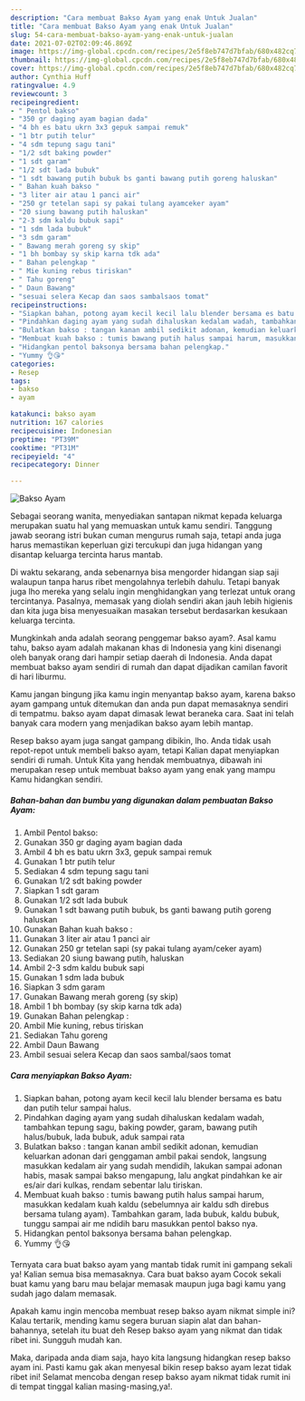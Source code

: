 ```yaml
---
description: "Cara membuat Bakso Ayam yang enak Untuk Jualan"
title: "Cara membuat Bakso Ayam yang enak Untuk Jualan"
slug: 54-cara-membuat-bakso-ayam-yang-enak-untuk-jualan
date: 2021-07-02T02:09:46.869Z
image: https://img-global.cpcdn.com/recipes/2e5f8eb747d7bfab/680x482cq70/bakso-ayam-foto-resep-utama.jpg
thumbnail: https://img-global.cpcdn.com/recipes/2e5f8eb747d7bfab/680x482cq70/bakso-ayam-foto-resep-utama.jpg
cover: https://img-global.cpcdn.com/recipes/2e5f8eb747d7bfab/680x482cq70/bakso-ayam-foto-resep-utama.jpg
author: Cynthia Huff
ratingvalue: 4.9
reviewcount: 3
recipeingredient:
- " Pentol bakso"
- "350 gr daging ayam bagian dada"
- "4 bh es batu ukrn 3x3 gepuk sampai remuk"
- "1 btr putih telur"
- "4 sdm tepung sagu tani"
- "1/2 sdt baking powder"
- "1 sdt garam"
- "1/2 sdt lada bubuk"
- "1 sdt bawang putih bubuk bs ganti bawang putih goreng haluskan"
- " Bahan kuah bakso "
- "3 liter air atau 1 panci air"
- "250 gr tetelan sapi sy pakai tulang ayamceker ayam"
- "20 siung bawang putih haluskan"
- "2-3 sdm kaldu bubuk sapi"
- "1 sdm lada bubuk"
- "3 sdm garam"
- " Bawang merah goreng sy skip"
- "1 bh bombay sy skip karna tdk ada"
- " Bahan pelengkap "
- " Mie kuning rebus tiriskan"
- " Tahu goreng"
- " Daun Bawang"
- "sesuai selera Kecap dan saos sambalsaos tomat"
recipeinstructions:
- "Siapkan bahan, potong ayam kecil kecil lalu blender bersama es batu dan putih telur sampai halus."
- "Pindahkan daging ayam yang sudah dihaluskan kedalam wadah, tambahkan tepung sagu, baking powder, garam, bawang putih halus/bubuk, lada bubuk, aduk sampai rata"
- "Bulatkan bakso : tangan kanan ambil sedikit adonan, kemudian keluarkan adonan dari genggaman ambil pakai sendok, langsung masukkan kedalam air yang sudah mendidih, lakukan sampai adonan habis, masak sampai bakso mengapung, lalu angkat pindahkan ke air es/air dari kulkas, rendam sebentar lalu tiriskan."
- "Membuat kuah bakso : tumis bawang putih halus sampai harum, masukkan kedalam kuah kaldu (sebelumnya air kaldu sdh direbus bersama tulang ayam). Tambahkan garam, lada bubuk, kaldu bubuk, tunggu sampai air me ndidih baru masukkan pentol bakso nya."
- "Hidangkan pentol baksonya bersama bahan pelengkap."
- "Yummy 👌😘"
categories:
- Resep
tags:
- bakso
- ayam

katakunci: bakso ayam 
nutrition: 167 calories
recipecuisine: Indonesian
preptime: "PT39M"
cooktime: "PT31M"
recipeyield: "4"
recipecategory: Dinner

---
```



![Bakso Ayam](https://img-global.cpcdn.com/recipes/2e5f8eb747d7bfab/680x482cq70/bakso-ayam-foto-resep-utama.jpg)

Sebagai seorang wanita, menyediakan santapan nikmat kepada keluarga merupakan suatu hal yang memuaskan untuk kamu sendiri. Tanggung jawab seorang istri bukan cuman mengurus rumah saja, tetapi anda juga harus memastikan keperluan gizi tercukupi dan juga hidangan yang disantap keluarga tercinta harus mantab.

Di waktu  sekarang, anda sebenarnya bisa mengorder hidangan siap saji walaupun tanpa harus ribet mengolahnya terlebih dahulu. Tetapi banyak juga lho mereka yang selalu ingin menghidangkan yang terlezat untuk orang tercintanya. Pasalnya, memasak yang diolah sendiri akan jauh lebih higienis dan kita juga bisa menyesuaikan masakan tersebut berdasarkan kesukaan keluarga tercinta. 



Mungkinkah anda adalah seorang penggemar bakso ayam?. Asal kamu tahu, bakso ayam adalah makanan khas di Indonesia yang kini disenangi oleh banyak orang dari hampir setiap daerah di Indonesia. Anda dapat membuat bakso ayam sendiri di rumah dan dapat dijadikan camilan favorit di hari liburmu.

Kamu jangan bingung jika kamu ingin menyantap bakso ayam, karena bakso ayam gampang untuk ditemukan dan anda pun dapat memasaknya sendiri di tempatmu. bakso ayam dapat dimasak lewat beraneka cara. Saat ini telah banyak cara modern yang menjadikan bakso ayam lebih mantap.

Resep bakso ayam juga sangat gampang dibikin, lho. Anda tidak usah repot-repot untuk membeli bakso ayam, tetapi Kalian dapat menyiapkan sendiri di rumah. Untuk Kita yang hendak membuatnya, dibawah ini merupakan resep untuk membuat bakso ayam yang enak yang mampu Kamu hidangkan sendiri.

<!--inarticleads1-->

##### Bahan-bahan dan bumbu yang digunakan dalam pembuatan Bakso Ayam:

1. Ambil  Pentol bakso:
1. Gunakan 350 gr daging ayam bagian dada
1. Ambil 4 bh es batu ukrn 3x3, gepuk sampai remuk
1. Gunakan 1 btr putih telur
1. Sediakan 4 sdm tepung sagu tani
1. Gunakan 1/2 sdt baking powder
1. Siapkan 1 sdt garam
1. Gunakan 1/2 sdt lada bubuk
1. Gunakan 1 sdt bawang putih bubuk, bs ganti bawang putih goreng haluskan
1. Gunakan  Bahan kuah bakso :
1. Gunakan 3 liter air atau 1 panci air
1. Gunakan 250 gr tetelan sapi (sy pakai tulang ayam/ceker ayam)
1. Sediakan 20 siung bawang putih, haluskan
1. Ambil 2-3 sdm kaldu bubuk sapi
1. Gunakan 1 sdm lada bubuk
1. Siapkan 3 sdm garam
1. Gunakan  Bawang merah goreng (sy skip)
1. Ambil 1 bh bombay (sy skip karna tdk ada)
1. Gunakan  Bahan pelengkap :
1. Ambil  Mie kuning, rebus tiriskan
1. Sediakan  Tahu goreng
1. Ambil  Daun Bawang
1. Ambil sesuai selera Kecap dan saos sambal/saos tomat




<!--inarticleads2-->

##### Cara menyiapkan Bakso Ayam:

1. Siapkan bahan, potong ayam kecil kecil lalu blender bersama es batu dan putih telur sampai halus.
1. Pindahkan daging ayam yang sudah dihaluskan kedalam wadah, tambahkan tepung sagu, baking powder, garam, bawang putih halus/bubuk, lada bubuk, aduk sampai rata
1. Bulatkan bakso : tangan kanan ambil sedikit adonan, kemudian keluarkan adonan dari genggaman ambil pakai sendok, langsung masukkan kedalam air yang sudah mendidih, lakukan sampai adonan habis, masak sampai bakso mengapung, lalu angkat pindahkan ke air es/air dari kulkas, rendam sebentar lalu tiriskan.
1. Membuat kuah bakso : tumis bawang putih halus sampai harum, masukkan kedalam kuah kaldu (sebelumnya air kaldu sdh direbus bersama tulang ayam). Tambahkan garam, lada bubuk, kaldu bubuk, tunggu sampai air me ndidih baru masukkan pentol bakso nya.
1. Hidangkan pentol baksonya bersama bahan pelengkap.
1. Yummy 👌😘




Ternyata cara buat bakso ayam yang mantab tidak rumit ini gampang sekali ya! Kalian semua bisa memasaknya. Cara buat bakso ayam Cocok sekali buat kamu yang baru mau belajar memasak maupun juga bagi kamu yang sudah jago dalam memasak.

Apakah kamu ingin mencoba membuat resep bakso ayam nikmat simple ini? Kalau tertarik, mending kamu segera buruan siapin alat dan bahan-bahannya, setelah itu buat deh Resep bakso ayam yang nikmat dan tidak ribet ini. Sungguh mudah kan. 

Maka, daripada anda diam saja, hayo kita langsung hidangkan resep bakso ayam ini. Pasti kamu gak akan menyesal bikin resep bakso ayam lezat tidak ribet ini! Selamat mencoba dengan resep bakso ayam nikmat tidak rumit ini di tempat tinggal kalian masing-masing,ya!.

